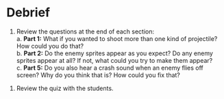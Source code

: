 # Debrief
<!---In the original, these two questions are numberes 8 and 9.--->
1. Review the questions at the end of each section:\
a. **Part 1:** What if you wanted to shoot more than one kind of projectile? How could you do that?\
b. **Part 2:** Do the enemy sprites appear as you expect? Do any enemy sprites appear at all? If not, what could you try to make them appear?\
c. **Part 5:** Do you also hear a crash sound when an enemy flies off screen? Why do you think that is? How could you fix that?
<!---why is c part **5**, instead of 3?--->

1. Review the quiz with the students.

